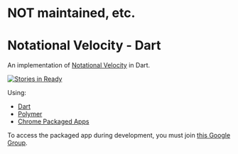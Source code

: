 # NOT maintained, etc.

# Notational Velocity - Dart

An implementation of [Notational Velocity](https://en.wikipedia.org/wiki/Notational_Velocity) in Dart.

[![Stories in Ready](https://badge.waffle.io/GoogleChrome/notational_velocity.dart.png?label=ready)](https://waffle.io/GoogleChrome/notational_velocity.dart)

Using:

* [Dart](https://www.dartlang.org/)
* [Polymer](https://www.dartlang.org/polymer-dart/)
* [Chrome Packaged Apps](http://developer.chrome.com/apps)

To access the packaged app during development, you must join [this Google Group](https://groups.google.com/d/forum/notational-velocity---dart---packaged-app-testers).

